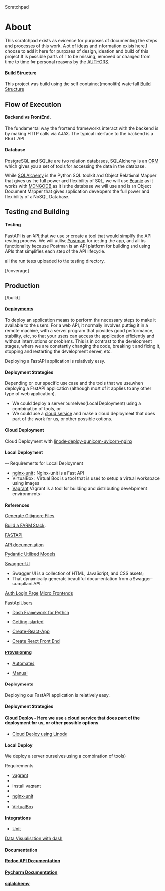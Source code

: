 
Scratchpad

# About
This scratchpad exists as evidence for purposes of documenting the steps and processes of this work.
Alot of ideas and information exists here.I choose to add it here for purposes of design, ideation and build of this project.It is possible parts of it to be missing, removed or changed from time to time for personal reasons by the [AUTHORS](#).

#### Build Structure
This project was build using the self contained(monolith) waterfall [Build Structure](./docs/buildstructure.md)


## Flow of Execution

#### Backend vs FrontEnd.
The fundamental way the frontend frameworks interact with the backend is by making HTTP calls via AJAX.
The typical interface to the backend is a REST API

#### Database 
PostgreSQL and SQLite are two relation databases, SQLAlchemy is an [ORM](##addlinkhere) which gives you a set of tools for accessing the data in the database.

While [SQLAlchemy](#addlinkhere) is the Python SQL toolkit and Object Relational Mapper that gives us the full power and flexibility of SQL, we will use [Beanie](#addlinkhere) as it works with [MONGODB](#addlinkhere),as it is the database we will use and is an  Object Document Mapper that gives application developers the full power and flexibility of a NoSQL Database.

## Testing and Building
#### Testing

FastAPI is an API;that we use or create a tool that would simplify the API testing process. We will utilise [Postman](https://en.wikipedia.org/wiki/Postman_(software)) for testing the app, and all its functionality because Postman is an API platform for building and using APIs that simplifies each step of the API lifecycle.


all the run tests uploaded to the testing directory.

[/coverage]

## Production

[/build]

#### [Deployments](https://fastapi.tiangolo.com/deployment/)
To deploy an application means to perform the necessary steps to make it available to the users.
For a web API, it normally involves putting it in a remote machine, with a server program that provides good performance, stability, etc, so that your users can access the application efficiently and without interruptions or problems.
This is in contrast to the development stages, where we are constantly changing the code, breaking it and fixing it, stopping and restarting the development server, etc.

Deploying a FastAPI application is relatively easy.

#### Deployment Strategies
Depending on our specific use case and the tools that we use.when deploying a FastAPI application (although most of it applies to any other type of web application).

- We could deploy a server ourselves(Local Deployment) using a combination of tools, or
- We could use a [cloud service](#addlinkshere) and make a cloud deployment that does part of the work for us, or other possible options.

####  Cloud Deployment
Cloud Deployment with [linode-deploy-gunicorn-uvicorn-nginx](https://christophergs.com/tutorials/ultimate-fastapi-tutorial-pt-6b-linode-deploy-gunicorn-uvicorn-nginx/)

#### Local Deployment
-- Requirements for Local Deployment
+ [nginx-unit](https://unit.nginx.org/howto/fastapi/) : 
Nginx-unit is a Fast API 
+ [VirtualBox](#) : 
Virtual Box is a tool that is used to setup a virtual workspace using images
+ [Vagrant](#addvagrantlinkshere)
Vagrant is a tool for building and distributing development environments-

#### References

[Generate Gitignore Files](#addlinkhere)

[Build a FARM Stack](#addlinkhere).

[FASTAPI](#addlinkhere)

[API documentation](https://github.com/swagger-api/swagger-ui)

[Pydantic Utilised Models](https://docs.pydantic.dev/latest/concepts/models/)

[Swagger-UI](https://github.com/swagger-api/swagger-ui)
* Swagger UI is a collection of HTML, JavaScript, and CSS assets;
* That dynamically generate beautiful documentation from a Swagger-compliant API.

[Auth Login Page](https://dev.to/athulcajay/fastapi-auth-login-page-48po
)
[Micro Frontends](https://www.telerik.com/blogs/building-micro-frontends)

[FastApiUsers](https://fastapi-users.github.io/fastapi-users)

*   [Dash Framework for Python](http://www.dash.plotly.com)
*   [Getting-started](https://create-react-app.dev/docs/getting-started/)
*   [Create-React-App](https://github.com/facebook/create-react-app)

*  [Create React Front End](https://christophergs.com/tutorials/ultimate-fastapi-tutorial-pt-12-react-js-frontend/#theory)

#### [Provisioning](#)

- [Automated](#)

- [Manual](#)

#### [Deployments](https://fastapi.tiangolo.com/deployment/)
Deploying our FastAPI application is relatively easy.

#### Deployment Strategies
####  Cloud Deploy - Here we use a cloud service that does part of the deployment for us, or other possible options.

+ [Cloud Deploy using Linode](https://christophergs.com/tutorials/ultimate-fastapi-tutorial-pt-6b-linode-deploy-gunicorn-uvicorn-nginx/)

#### Local Deploy.
We deploy a server ourselves using a combination of tools)

Requirements
+ [vagrant](https://github.com/hashicorp/vagrant)
+
+ [install vagrant](https://developer.hashicorp.com/vagrant/install)
+
+ [nginx-unit](https://unit.nginx.org/howto/fastapi/)
+
+ [VirtualBox](#)

#### Integrations
+ [Unit](https://unit.nginx.org/howto/integration/)

[Data Visualisation with dash](https://dash.plotly.com/)

####  Documentation

#### [Redoc API Documentation](https://github.com/Redocly/redoc)

#### [Pycharm Documentation](https://www.jetbrains.com/help/pycharm/set-up-a-git-repository.html)

#### [sqlalchemy](https://www.sqlalchemy.org/)





